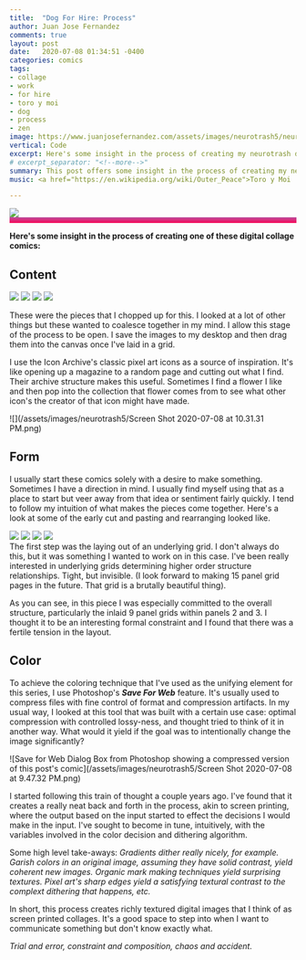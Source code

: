 ```yaml
---
title:  "Dog For Hire: Process"
author: Juan Jose Fernandez
comments: true
layout: post
date:   2020-07-08 01:34:51 -0400
categories: comics
tags:
- collage
- work 
- for hire 
- toro y moi
- dog
- process
- zen 
image: https://www.juanjosefernandez.com/assets/images/neurotrash5/neurotrash-05-740.png
vertical: Code
excerpt: Here's some insight in the process of creating my neurotrash digital collage comics.
# excerpt_separator: "<!--more-->"
summary: This post offers some insight in the process of creating my neurotrash digital collage comics
music: <a href="https://en.wikipedia.org/wiki/Outer_Peace">Toro y Moi  - Outer Peace</a>

---
```

<style>
.bar{
    height: 10px;
    background: #bc4e9c;  /* fallback for old browsers */
    background: -webkit-linear-gradient(to top, #f80759, #bc4e9c);  /* Chrome 10-25, Safari 5.1-6 */
    background: linear-gradient(to top, #f80759, #bc4e9c); /* W3C, IE 10+/ Edge, Firefox 16+, Chrome 26+, Opera 12+, Safari 7+ */
    }
</style>

<div>
<img src="https://www.juanjosefernandez.com/assets/images/neurotrash5/neurotrash-05-740.png" class="pixel-art">
</div>

<div class="bar"></div>

**Here's some insight in the process of creating one of these digital collage comics:**

## Content ##
<div class="img-holder"> 
    <img class="img-small" src="https://www.juanjosefernandez.com/assets/images/neurotrash5/2181049-YDFLXSPO-7.jpg"> 
    <img class="img-small" src="https://www.juanjosefernandez.com/assets/images/neurotrash5/bit-art-pixel-characters_silhouettes.png">
    <img class="img-small" src="https://www.juanjosefernandez.com/assets/images/neurotrash5/Screen Shot 2020-07-08 at 6.15.39 PM.png">
    <img class="img-small" src="https://www.juanjosefernandez.com/assets/images/neurotrash5/geometric-abstract-lace-grid-seamless-pattern-weaving-lines-brush-vector-id1220287379.jpg">
</div> 

These were the pieces that I chopped up for this. I looked at a lot of other things but these wanted to coalesce together in my mind. I allow this stage of the process to be open. I save the images to my desktop and then drag them into the canvas once I've laid in a grid.

I use the Icon Archive's classic pixel art icons as a source of inspiration. It's like opening up a magazine to a random page and cutting out what I find. Their archive structure makes this useful. Sometimes I find a flower I like and then pop into the collection that flower comes from to see what other icon's the creator of that icon might have made.

![](/assets/images/neurotrash5/Screen Shot 2020-07-08 at 10.31.31 PM.png)

## Form ##
I usually start these comics solely with a desire to make something. Sometimes I have a direction in mind. I usually find myself using that as a place to start but veer away from that idea or sentiment fairly quickly. I tend to follow my intuition of what makes the pieces come together. Here's a look at some of the early cut and pasting and rearranging looked like. 

<div class="img-holder"> 
    <img class="img-small" src="https://www.juanjosefernandez.com/assets/images/neurotrash5/Screen Shot 2020-07-08 at 6.06.51 PM.png"> 
    <img class="img-small" src="https://www.juanjosefernandez.com/assets/images/neurotrash5/Screen Shot 2020-07-08 at 8.43.37 PM.png"> 
    <img class="img-small" src="https://www.juanjosefernandez.com/assets/images/neurotrash5/Screen Shot 2020-07-08 at 9.07.08 PM.png">
    <img class="img-small" src="https://www.juanjosefernandez.com/assets/images/neurotrash5/Screen Shot 2020-07-08 at 9.14.26 PM.png">
</div> 
The first step was the laying out of an underlying grid. I don't always do this, but it was something I wanted to work on in this case. I've been really interested in underlying grids determining higher order structure relationships. Tight, but invisible. (I look forward to making 15 panel grid pages in the future. That grid is a brutally beautiful thing).

As you can see, in this piece I was especially committed to the overall structure, particularly the inlaid 9 panel grids within panels 2 and 3. I thought it to be an interesting formal constraint and I found that there was a fertile tension in the layout.

## Color ##
To achieve the coloring technique that I've used as the unifying element for this series, I use Photoshop's ***Save For Web*** feature. It's usually used to compress files with fine control of format and compression artifacts. In my usual way, I looked at this tool that was built with a certain use case: optimal compression with controlled lossy-ness, and thought tried to think of it in another way. What would it yield if the goal was to intentionally change the image significantly? 

![Save for Web Dialog Box from Photoshop showing a compressed version of this post's comic](/assets/images/neurotrash5/Screen Shot 2020-07-08 at 9.47.32 PM.png)

I started following this train of thought a couple years ago. I've found that it creates a really neat back and forth in the process, akin to screen printing, where the output based on the input started to effect the decisions I would make in the input. I've sought to become in tune, intuitively, with the variables involved in the color decision and dithering algorithm. 

Some high level take-aways: *Gradients dither really nicely, for example. Garish colors in an original image, assuming they have solid contrast, yield coherent new images. Organic mark making techniques yield surprising textures. Pixel art's sharp edges yield a satisfying textural contrast to the complext dithering that happens, etc.*

In short, this process creates richly textured digital images that I think of as screen printed collages. It's a good space to step into when I want to communicate something but don't know exactly what. 

*Trial and error, constraint and composition, chaos and accident.*